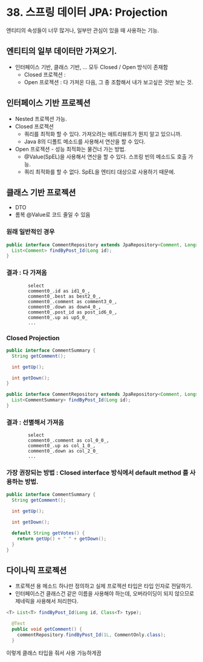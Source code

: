 # 38. 스프링 데이터 JPA: Projection

엔티티의 속성들이 너무 많거나, 일부만 관심이 있을 때 사용하는 기능.

## 엔티티의 일부 데이터만 가져오기.
 * 인터페이스 기반, 클래스 기반, ... 모두 Closed / Open 방식이 존재함
   - Closed 프로젝션 : 
   - Open 프로젝션 : 다 가져온 다음, 그 중 조합해서 내가 보고싶은 것만 보는 것.


## 인터페이스 기반 프로젝션
 * Nested 프로젝션 가능.
 * Closed 프로젝션
   - 쿼리를 최적화 할 수 있다. 가져오려는 애트리뷰트가 뭔지 알고 있으니까.
   - Java 8의 디폴트 메소드를 사용해서 연산을 할 수 있다.
 * Open 프로젝션 - 성능 최적화는 물건너 가는 방법.
   - @Value(SpEL)을 사용해서 연산을 할 수 있다. 스프링 빈의 메소드도 호출 가능.
   - 쿼리 최적화를 할 수 없다. SpEL을 엔티티 대상으로 사용하기 때문에.

## 클래스 기반 프로젝션
 * DTO
 * 롬복 @Value로 코드 줄일 수 있음

### 원래 일반적인 경우
```java
public interface CommentRepository extends JpaRepository<Comment, Long> {
  List<Comment> findByPost_Id(Long id);
}
```
### 결과 : 다 가져옴
```
        select
        comment0_.id as id1_0_,
        comment0_.best as best2_0_,
        comment0_.comment as comment3_0_,
        comment0_.down as down4_0_,
        comment0_.post_id as post_id6_0_,
        comment0_.up as up5_0_ 
        ...
```

### Closed Projection
```java
public interface CommentSummary {
  String getComment();

  int getUp();

  int getDown();
}
```
```java
public interface CommentRepository extends JpaRepository<Comment, Long> {
  List<CommentSummary> findByPost_Id(Long id);
}
```
### 결과 : 선별해서 가져옴
```
        select
        comment0_.comment as col_0_0_,
        comment0_.up as col_1_0_,
        comment0_.down as col_2_0_ 
        ...
```


### 가장 권장되는 방법 : Closed interface 방식에서 default method 를 사용하는 방법.
```java
public interface CommentSummary {
  String getComment();

  int getUp();

  int getDown();

  default String getVotes() {
    return getUp() + " " + getDown();
  }
}
```


## 다이나믹 프로젝션
 * 프로젝션 용 메소드 하나만 정의하고 실제 프로젝션 타입은 타입 인자로 전달하기.
 * 인터페이스건 클래스건 같은 이름을 사용해야 하는데, 오버라이딩이 되지 않으므로 제네릭을 사용해서 처리한다.

```java
<T> List<T> findByPost_Id(Long id, Class<T> type);
```

```java
  @Test
  public void getComment() {
    commentRepository.findByPost_Id(1L, CommentOnly.class);
  }
```
이렇게 클래스 타입을 줘서 사용 가능하게끔